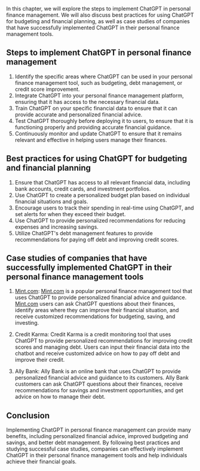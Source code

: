 
In this chapter, we will explore the steps to implement ChatGPT in personal finance management. We will also discuss best practices for using ChatGPT for budgeting and financial planning, as well as case studies of companies that have successfully implemented ChatGPT in their personal finance management tools.

Steps to implement ChatGPT in personal finance management
---------------------------------------------------------

1. Identify the specific areas where ChatGPT can be used in your personal finance management tool, such as budgeting, debt management, or credit score improvement.
2. Integrate ChatGPT into your personal finance management platform, ensuring that it has access to the necessary financial data.
3. Train ChatGPT on your specific financial data to ensure that it can provide accurate and personalized financial advice.
4. Test ChatGPT thoroughly before deploying it to users, to ensure that it is functioning properly and providing accurate financial guidance.
5. Continuously monitor and update ChatGPT to ensure that it remains relevant and effective in helping users manage their finances.

Best practices for using ChatGPT for budgeting and financial planning
---------------------------------------------------------------------

1. Ensure that ChatGPT has access to all relevant financial data, including bank accounts, credit cards, and investment portfolios.
2. Use ChatGPT to create a personalized budget plan based on individual financial situations and goals.
3. Encourage users to track their spending in real-time using ChatGPT, and set alerts for when they exceed their budget.
4. Use ChatGPT to provide personalized recommendations for reducing expenses and increasing savings.
5. Utilize ChatGPT's debt management features to provide recommendations for paying off debt and improving credit scores.

Case studies of companies that have successfully implemented ChatGPT in their personal finance management tools
---------------------------------------------------------------------------------------------------------------

1. [Mint.com](http://Mint.com): [Mint.com](http://Mint.com) is a popular personal finance management tool that uses ChatGPT to provide personalized financial advice and guidance. [Mint.com](http://Mint.com) users can ask ChatGPT questions about their finances, identify areas where they can improve their financial situation, and receive customized recommendations for budgeting, saving, and investing.

2. Credit Karma: Credit Karma is a credit monitoring tool that uses ChatGPT to provide personalized recommendations for improving credit scores and managing debt. Users can input their financial data into the chatbot and receive customized advice on how to pay off debt and improve their credit.

3. Ally Bank: Ally Bank is an online bank that uses ChatGPT to provide personalized financial advice and guidance to its customers. Ally Bank customers can ask ChatGPT questions about their finances, receive recommendations for savings and investment opportunities, and get advice on how to manage their debt.

Conclusion
----------

Implementing ChatGPT in personal finance management can provide many benefits, including personalized financial advice, improved budgeting and savings, and better debt management. By following best practices and studying successful case studies, companies can effectively implement ChatGPT in their personal finance management tools and help individuals achieve their financial goals.
